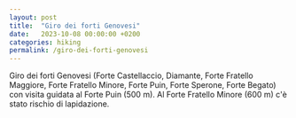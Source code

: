 ```yaml
---
layout: post
title:  "Giro dei forti Genovesi"
date:   2023-10-08 00:00:00 +0200
categories: hiking
permalink: /giro-dei-forti-genovesi
---
```


Giro dei forti Genovesi (Forte Castellaccio, Diamante, Forte Fratello Maggiore, Forte Fratello Minore, Forte Puin, Forte Sperone, Forte Begato) con visita guidata al Forte Puin (500 m). Al Forte Fratello Minore (600 m) c'è stato rischio di lapidazione.
